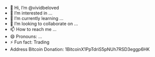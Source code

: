 - 👋 Hi, I’m @vividbeloved
- 👀 I’m interested in ...
- 🌱 I’m currently learning ...
- 💞️ I’m looking to collaborate on ...
- 📫 How to reach me ...
- 😄 Pronouns: ...
- ⚡ Fun fact: Trading
- Address Bitcoin Donation: 1BitcoinX1PpTdriS5pNUh7RSD3eggp6HK

<!---
Vivid Beloved/Beloved is a ✨ special ✨ repository because its `README.md` (this file) appears on your GitHub profile.
You can click the Preview link to take a look at your changes.
--->
